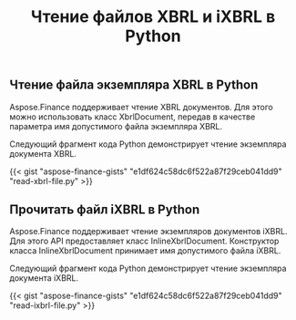 ﻿---
title: Чтение файлов XBRL и iXBRL в Python
linktitle: Чтение файлов XBRL и iXBRL
type: docs
weight: 20
url: /ru/python-net/read-xbrl-and-ixbrl-files/
description:  Python Finance Библиотека API поддерживает чтение файлов XBRL и iXBRL. Дополнительные сведения см. в коде, представленном в этой статье.
---
## **Чтение файла экземпляра XBRL в Python**
Aspose.Finance поддерживает чтение XBRL документов. Для этого можно использовать класс XbrlDocument, передав в качестве параметра имя допустимого файла экземпляра XBRL.

Следующий фрагмент кода Python демонстрирует чтение экземпляра документа XBRL.

{{< gist "aspose-finance-gists" "e1df624c58dc6f522a87f29ceb041dd9" "read-xbrl-file.py" >}}
## **Прочитать файл iXBRL в Python**
Aspose.Finance поддерживает чтение экземпляров документов iXBRL. Для этого API предоставляет класс InlineXbrlDocument. Конструктор класса InlineXbrlDocument принимает имя допустимого файла iXBRL.

Следующий фрагмент кода Python демонстрирует чтение экземпляра документа iXBRL.

{{< gist "aspose-finance-gists" "e1df624c58dc6f522a87f29ceb041dd9" "read-ixbrl-file.py" >}}
